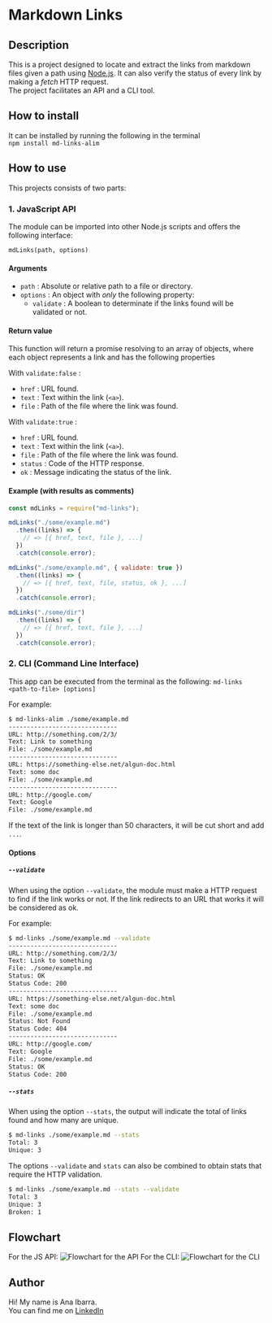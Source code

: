 # Markdown Links

## Description

This is a project designed to locate and extract the links from markdown files given a path using [Node.js](https://nodejs.org/). It can also verify the status of every link by making a _fetch_ HTTP request.  
The project facilitates an API and a CLI tool.

## How to install

It can be installed by running the following in the terminal  
`npm install md-links-alim`

## How to use

This projects consists of two parts:

### 1. JavaScript API

The module can be imported into other Node.js scripts and offers the following interface:

`mdLinks(path, options)`

#### Arguments

- `path` : Absolute or relative path to a file or directory.
- `options` : An object with _only_ the following property:
  - `validate` : A boolean to determinate if the links found will be validated or not.

#### Return value

This function will return a promise resolving to an array of objects, where each object represents a link and has the following properties

With `validate:false` :

- `href` : URL found.
- `text` : Text within the link (`<a>`).
- `file` : Path of the file where the link was found.

With `validate:true` :

- `href` : URL found.
- `text` : Text within the link (`<a>`).
- `file` : Path of the file where the link was found.
- `status` : Code of the HTTP response.
- `ok` : Message indicating the status of the link.

#### Example (with results as comments)

```js
const mdLinks = require("md-links");

mdLinks("./some/example.md")
  .then((links) => {
    // => [{ href, text, file }, ...]
  })
  .catch(console.error);

mdLinks("./some/example.md", { validate: true })
  .then((links) => {
    // => [{ href, text, file, status, ok }, ...]
  })
  .catch(console.error);

mdLinks("./some/dir")
  .then((links) => {
    // => [{ href, text, file }, ...]
  })
  .catch(console.error);
```

### 2. CLI (Command Line Interface)

This app can be executed from the terminal as the following:
`md-links <path-to-file> [options]`

For example:

```sh
$ md-links-alim ./some/example.md
------------------------------
URL: http://something.com/2/3/
Text: Link to something
File: ./some/example.md
------------------------------
URL: https://something-else.net/algun-doc.html
Text: some doc
File: ./some/example.md
------------------------------
URL: http://google.com/
Text: Google
File: ./some/example.md
```

If the text of the link is longer than 50 characters, it will be cut short and add `...`.

#### Options

##### `--validate`

When using the option `--validate`, the module must make a HTTP request to find if the link works or not. If the link redirects to an URL that works it will be considered as ok.

For example:

```sh
$ md-links ./some/example.md --validate
------------------------------
URL: http://something.com/2/3/
Text: Link to something
File: ./some/example.md
Status: OK
Status Code: 200
------------------------------
URL: https://something-else.net/algun-doc.html
Text: some doc
File: ./some/example.md
Status: Not Found
Status Code: 404
------------------------------
URL: http://google.com/
Text: Google
File: ./some/example.md
Status: OK
Status Code: 200
```

##### `--stats`

When using the option `--stats`, the output will indicate the total of links found and how many are unique.

```sh
$ md-links ./some/example.md --stats
Total: 3
Unique: 3
```

The options `--validate` and `stats` can also be combined to obtain stats that require the HTTP validation.

```sh
$ md-links ./some/example.md --stats --validate
Total: 3
Unique: 3
Broken: 1
```

## Flowchart

For the JS API:
![Flowchart for the API](./API.drawio.png "API Flowchart")
For the CLI:
![Flowchart for the CLI](./CLI.drawio.png "CLI Flowchart")

## Author

Hi! My name is Ana Ibarra.  
You can find me on [LinkedIn](https://www.linkedin.com/in/anaibarram/)
